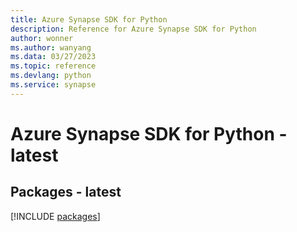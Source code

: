 ```yaml
---
title: Azure Synapse SDK for Python
description: Reference for Azure Synapse SDK for Python
author: wonner
ms.author: wanyang
ms.data: 03/27/2023
ms.topic: reference
ms.devlang: python
ms.service: synapse
---
```

# Azure Synapse SDK for Python - latest
## Packages - latest
[!INCLUDE [packages](synapse-index.md)]